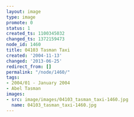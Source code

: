 ```yaml
---
layout: image
type: image
promote: 0
status: 1
created_ts: 1100345032
changed_ts: 1372159473
node_id: 1460
title: 04103 Tasman Taxi
created: '2004-11-13'
changed: '2013-06-25'
redirect_from: []
permalink: "/node/1460/"
tags:
- 2004/01 - January 2004
- Abel Tasman
images:
- src: image/images/04103_tasman_taxi-1460.jpg
  name: 04103_tasman_taxi-1460.jpg
---
```


